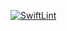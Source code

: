 [![SwiftLint](https://github.comICS4U-Programming-Sarah/Intro-07-Swift-TryCatch/workflows/SwiftLint/badge.svg)](https://github.com/ICS4U-Programming-Sarah/Intro-07-Swift-TryCatch/actions)
